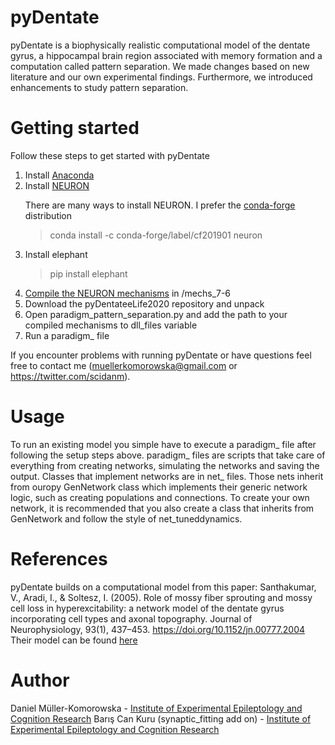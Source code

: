 # pyDentate

pyDentate is a biophysically realistic computational model of the dentate gyrus, a hippocampal brain region associated with memory formation and a computation called pattern separation.  We made changes based on new literature and our own experimental findings. Furthermore, we introduced enhancements to study pattern separation.

# Getting started
Follow these steps to get started with pyDentate
<ol>
<li>Install <a href="https://www.anaconda.com/distribution">Anaconda</a></li>
<li>Install <a href="https://www.neuron.yale.edu/neuron">NEURON</a>
  <p>There are many ways to install NEURON. I prefer the <a href="https://anaconda.org/conda-forge/neuron">conda-forge</a> distribution<blockquote>
        <p>conda install -c conda-forge/label/cf201901 neuron</p>
    </blockquote></p>
</li>
<li>Install elephant
  <p><blockquote>pip install elephant</blockquote></li></p>
<li><a href="https://www.neuron.yale.edu/neuron/download/compile_mswin">Compile the NEURON mechanisms</a> in /mechs_7-6</li>
<li>Download the pyDentateeLife2020 repository and unpack</li>
<li>Open paradigm_pattern_separation.py and add the path to your compiled mechanisms to dll_files variable</li>
<li>Run a paradigm_ file</li>
</ol>

If you encounter problems with running pyDentate or have questions feel free to contact me (muellerkomorowska@gmail.com or https://twitter.com/scidanm).

# Usage
To run an existing model you simple have to execute a paradigm_ file after following the setup steps above. paradigm_ files are scripts that take care of everything from creating networks, simulating the networks and saving the output. Classes that implement networks are in net_ files. Those nets inherit from ouropy GenNetwork class which implements their generic network logic, such as creating populations and connections. To create your own network, it is recommended that you also create a class that inherits from GenNetwork and follow the style of net_tuneddynamics.

# References
pyDentate builds on a computational model from this paper: Santhakumar, V., Aradi, I., & Soltesz, I. (2005). Role of mossy fiber sprouting and mossy cell loss in hyperexcitability: a network model of the dentate gyrus incorporating cell types and axonal topography. Journal of Neurophysiology, 93(1), 437–453. https://doi.org/10.1152/jn.00777.2004
Their model can be found [here](http://www.opensourcebrain.org/projects/dentate)

# Author

Daniel Müller-Komorowska - [Institute of Experimental Epileptology and Cognition Research](https://eecr-bonn.de/)
Barış Can Kuru (synaptic_fitting add on) - [Institute of Experimental Epileptology and Cognition Research](https://eecr-bonn.de/)
